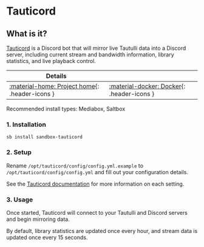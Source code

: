 # Tauticord

## What is it?

[Tauticord](https://github.com/nwithan8/tauticord) is a Discord bot that
will mirror live Tautulli data into a Discord server, including current stream and bandwidth information, library
statistics, and live playback control.

| Details                                                                                                                         |                                                                                                                                   |  
|---------------------------------------------------------------------------------------------------------------------------------|-----------------------------------------------------------------------------------------------------------------------------------|
| [:material-home: Project home](https://github.com/nwithan8/tauticord){: .header-icons } | [:material-docker: Docker](https://hub.docker.com/r/nwithan8/tauticord){: .header-icons } |

Recommended install types: Mediabox, Saltbox

### 1. Installation

``` shell
sb install sandbox-tauticord
```

### 2. Setup

Rename `/opt/tauticord/config/config.yml.example` to `/opt/tauticord/config/config.yml` and fill out your configuration details.

See the [Tauticord documentation](https://github.com/nwithan8/tauticord#installation-and-setup) for more information on each setting.

### 3. Usage

Once started, Tauticord will connect to your Tautulli and Discord servers and begin mirroring data.

By default, library statistics are updated once every hour, and stream data is updated once every 15 seconds.
